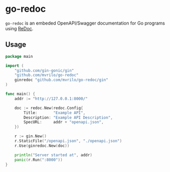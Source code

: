 # go-redoc

`go-redoc` is an embeded OpenAPI/Swagger documentation for Go programs using [ReDoc](https://github.com/Redocly/redoc).

## Usage

```go
package main

import (
	"github.com/gin-gonic/gin"
	"github.com/mvrilo/go-redoc"
	ginredoc "github.com/mvrilo/go-redoc/gin"
)

func main() {
	addr := "http://127.0.0.1:8000/"

	doc := redoc.New(redoc.Config{
		Title:       "Example API",
		Description: "Example API Description",
		SpecURL:     addr + "openapi.json",
	})

	r := gin.New()
	r.StaticFile("/openapi.json", "./openapi.json")
	r.Use(ginredoc.New(doc))

	println("Server started at", addr)
	panic(r.Run(":8000"))
}
```

